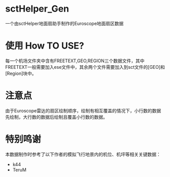 # sctHelper_Gen
一个由sctHelper地面扇助手制作的Euroscope地面扇区数据

# 使用 How TO USE?
每一个机场文件夹中含有FREETEXT,GEO,REGION三个数据文件，其中FREETEXT一般需要加入ese文件中，其余两个文件需要加入到sct文件的[GEO]和[Region]块中。

# 注意点
由于Euroscope雷达的扇区绘制顺序，绘制有相互覆盖的情况下，小行数的数据先绘制，大行数的数据后绘制且覆盖小行数的数据。

# 特别鸣谢
本数据制作时参考了以下作者的模拟飞行地景内的机位、机坪等相关关键数据：
 - k44
 - TeruM
